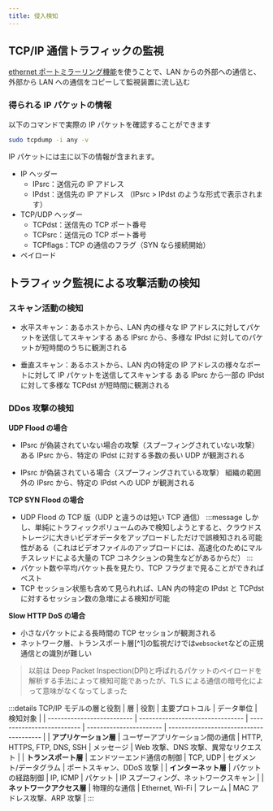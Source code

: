 ```yaml
---
title: 侵入検知
---
```


## TCP/IP 通信トラフィックの監視

[ethernet ポートミラーリング機能](https://zenn.dev/levtech/articles/homenetwork-ntopng)を使うことで、LAN からの外部への通信と、外部から LAN への通信をコピーして監視装置に流し込む

### 得られる IP パケットの情報

以下のコマンドで実際の IP パケットを確認することができます

```bash
sudo tcpdump -i any -v
```

IP パケットには主に以下の情報が含まれます。

- IP ヘッダー
  - IPsrc：送信元の IP アドレス
  - IPdst：送信先の IP アドレス
    （IPsrc > IPdst のような形式で表示されます）
- TCP/UDP ヘッダー
  - TCPdst：送信先の TCP ポート番号
  - TCPsrc：送信元の TCP ポート番号
  - TCPflags：TCP の通信のフラグ（SYN なら接続開始）
- ペイロード

## トラフィック監視による攻撃活動の検知

### スキャン活動の検知

- 水平スキャン：あるホストから、LAN 内の様々な IP アドレスに対してパケットを送信してスキャンする
  ある IPsrc から、多様な IPdst に対してのパケットが短時間のうちに観測される

- 垂直スキャン：あるホストから、LAN 内の特定の IP アドレスの様々なポートに対して IP パケットを送信してスキャンする
  ある IPsrc から一部の IPdst に対して多様な TCPdst が短時間に観測される

### DDos 攻撃の検知

**UDP Flood の場合**

- IPsrc が偽装されていない場合の攻撃（スプーフィングされていない攻撃）
  ある IPsrc から、特定の IPdst に対する多数の長い UDP が観測される

- IPsrc が偽装されている場合（スプーフィングされている攻撃）
  組織の範囲外の IPsrc から、特定の IPdst への UDP が観測される

**TCP SYN Flood の場合**

- UDP Flood の TCP 版（UDP と違うのは短い TCP 通信）
  :::message
  しかし、単純にトラフィックボリュームのみで検知しようとすると、クラウドストレージに大きいビデオデータをアップロードしただけで誤検知される可能性がある（これはビデオファイルのアップロードには、高速化のためにマルチスレッドによる大量の TCP コネクションの発生などがあるからだ）
  :::
- パケット数や平均パケット長を見たり、TCP フラグまで見ることができればベスト
- TCP セッション状態も含めて見られれば、LAN 内の特定の IPdst と TCPdst に対するセッション数の急増による検知が可能

**Slow HTTP DoS の場合**

- 小さなパケットによる長時間の TCP セッションが観測される
- ネットワーク層、トランスポート層[^1]の監視だけでは`websocket`などの正規通信との識別が難しい

> 以前は Deep Packet Inspection(DPI)と呼ばれるパケットのペイロードを解析する手法によって検知可能であったが、TLS による通信の暗号化によって意味がなくなってしまった

:::details TCP/IP モデルの層と役割
| 層                         | 役割                             | 主要プロトコル             | データ単位              | 検知対象                                |
| -------------------------- | -------------------------------- | -------------------------- | ----------------------- | --------------------------------------- |
| **アプリケーション層**     | ユーザーアプリケーション間の通信 | HTTP, HTTPS, FTP, DNS, SSH | メッセージ              | Web 攻撃、DNS 攻撃、異常なリクエスト    |
| **トランスポート層**       | エンドツーエンド通信の制御       | TCP, UDP                   | セグメント/データグラム | ポートスキャン、DDoS 攻撃               |
| **インターネット層**       | パケットの経路制御               | IP, ICMP                   | パケット                | IP スプーフィング、ネットワークスキャン |
| **ネットワークアクセス層** | 物理的な通信                     | Ethernet, Wi-Fi            | フレーム                | MAC アドレス攻撃、ARP 攻撃              |
:::